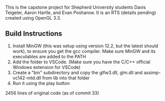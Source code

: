 This is the capstone project for Shepherd University students Davis Teigeler, Aaron Hartle, and Evan Posharow.  It is an RTS (details pending) created using OpenGL 3.3.

## Build Instructions

1. Install MinGW (this was setup using version 12.2, but the latest should work), to ensure you get the gcc compiler.  Make sure MinGW and its executables are added to the PATH
2. Add the folder to VSCode. (Make sure you have the C/C++ official Windows extension for VSCode)
3. Create a "bin" subdirectory and copy the glfw3.dll, glm.dll and assimp-vc142-mtd.dll from lib into that folder
4. Run it using the play button

2456 lines of original code (as of commit 33)